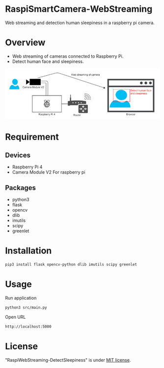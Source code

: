 # RaspiSmartCamera-WebStreaming
Web streaming and detection human sleepiness in a raspberry pi camera.

# Overview
* Web streaming of cameras connected to Raspberry Pi.
* Detect human face and sleepiness.

![Archtect](doc/archetect.png)

# Requirement
## Devices
* Raspberry Pi 4
* Camera Module V2 For raspberry pi

## Packages
* python3
* flask
* opencv
* dlib
* imutils
* scipy
* greenlet

# Installation
```bash
pip3 install flask opencv-python dlib imutils scipy greenlet
```
# Usage
Run application
```bash
python3 src/main.py
```

Open URL
```bash
http://localhost:5000
```

# License
"RaspiWebStreaming-DetectSleepiness" is under [MIT license](https://en.wikipedia.org/wiki/MIT_License).